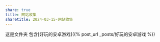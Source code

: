 ```yaml
---
share: true
title: 网站收集
sharetitle: 2024-03-15-网站收集
---
```



这是文件夹
包含[好玩的安卓游戏]({% post_url _posts/好玩的安卓游戏 %})
 
